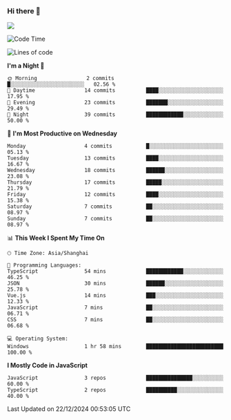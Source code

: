 ### Hi there 👋

<img src="https://github-readme-stats.vercel.app/api/top-langs/?username=lhvision"/>

<!--START_SECTION:waka-->
![Code Time](http://img.shields.io/badge/Code%20Time-29%20hrs%2046%20mins-blue)

![Lines of code](https://img.shields.io/badge/From%20Hello%20World%20I%27ve%20Written-49.6%20thousand%20lines%20of%20code-blue)

**I'm a Night 🦉** 

```text
🌞 Morning                2 commits           █░░░░░░░░░░░░░░░░░░░░░░░░   02.56 % 
🌆 Daytime                14 commits          ████░░░░░░░░░░░░░░░░░░░░░   17.95 % 
🌃 Evening                23 commits          ███████░░░░░░░░░░░░░░░░░░   29.49 % 
🌙 Night                  39 commits          ████████████░░░░░░░░░░░░░   50.00 % 
```
📅 **I'm Most Productive on Wednesday** 

```text
Monday                   4 commits           █░░░░░░░░░░░░░░░░░░░░░░░░   05.13 % 
Tuesday                  13 commits          ████░░░░░░░░░░░░░░░░░░░░░   16.67 % 
Wednesday                18 commits          ██████░░░░░░░░░░░░░░░░░░░   23.08 % 
Thursday                 17 commits          █████░░░░░░░░░░░░░░░░░░░░   21.79 % 
Friday                   12 commits          ████░░░░░░░░░░░░░░░░░░░░░   15.38 % 
Saturday                 7 commits           ██░░░░░░░░░░░░░░░░░░░░░░░   08.97 % 
Sunday                   7 commits           ██░░░░░░░░░░░░░░░░░░░░░░░   08.97 % 
```


📊 **This Week I Spent My Time On** 

```text
🕑︎ Time Zone: Asia/Shanghai

💬 Programming Languages: 
TypeScript               54 mins             ████████████░░░░░░░░░░░░░   46.25 % 
JSON                     30 mins             ██████░░░░░░░░░░░░░░░░░░░   25.78 % 
Vue.js                   14 mins             ███░░░░░░░░░░░░░░░░░░░░░░   12.33 % 
JavaScript               7 mins              ██░░░░░░░░░░░░░░░░░░░░░░░   06.71 % 
CSS                      7 mins              ██░░░░░░░░░░░░░░░░░░░░░░░   06.68 % 

💻 Operating System: 
Windows                  1 hr 58 mins        █████████████████████████   100.00 % 
```

**I Mostly Code in JavaScript** 

```text
JavaScript               3 repos             ███████████████░░░░░░░░░░   60.00 % 
TypeScript               2 repos             ██████████░░░░░░░░░░░░░░░   40.00 % 
```




 Last Updated on 22/12/2024 00:53:05 UTC
<!--END_SECTION:waka-->
